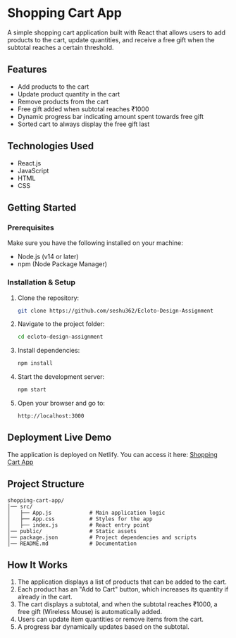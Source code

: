 # Shopping Cart App

A simple shopping cart application built with React that allows users to add products to the cart, update quantities, and receive a free gift when the subtotal reaches a certain threshold.

## Features
- Add products to the cart
- Update product quantity in the cart
- Remove products from the cart
- Free gift added when subtotal reaches ₹1000
- Dynamic progress bar indicating amount spent towards free gift
- Sorted cart to always display the free gift last

## Technologies Used
- React.js
- JavaScript
- HTML
- CSS

## Getting Started
### Prerequisites
Make sure you have the following installed on your machine:
- Node.js (v14 or later)
- npm (Node Package Manager)

### Installation & Setup
1. Clone the repository:
   ```sh
   git clone https://github.com/seshu362/Ecloto-Design-Assignment
   ```
2. Navigate to the project folder:
   ```sh
   cd ecloto-design-assignment
   ```
3. Install dependencies:
   ```sh
   npm install
   ```
4. Start the development server:
   ```sh
   npm start
   ```
5. Open your browser and go to:
   ```
   http://localhost:3000
   ```

## Deployment Live Demo
The application is deployed on Netlify. You can access it here:
[Shopping Cart App](https://seshu-ecloto-shopping.netlify.app/)

## Project Structure
```
shopping-cart-app/
│── src/
│   ├── App.js            # Main application logic
│   ├── App.css           # Styles for the app
│   ├── index.js          # React entry point
│── public/               # Static assets
│── package.json          # Project dependencies and scripts
│── README.md             # Documentation
```

## How It Works
1. The application displays a list of products that can be added to the cart.
2. Each product has an "Add to Cart" button, which increases its quantity if already in the cart.
3. The cart displays a subtotal, and when the subtotal reaches ₹1000, a free gift (Wireless Mouse) is automatically added.
4. Users can update item quantities or remove items from the cart.
5. A progress bar dynamically updates based on the subtotal.


